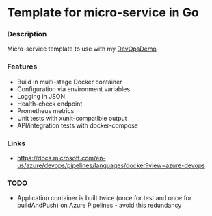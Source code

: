 # Template for micro-service in Go #

### Description ###
Micro-service template to use with my [DevOpsDemo](https://github.com/butzist/DevOpsDemo)

### Features ###
* Build in multi-stage Docker container
* Configuration via environment variables
* Logging in JSON
* Health-check endpoint
* Prometheus metrics
* Unit tests with xunit-compatible output
* API/integration tests with docker-compose

### Links ###
* https://docs.microsoft.com/en-us/azure/devops/pipelines/languages/docker?view=azure-devops

### TODO ###
* Application container is built twice (once for test and once for buildAndPush) on Azure Pipelines - avoid this redundancy
